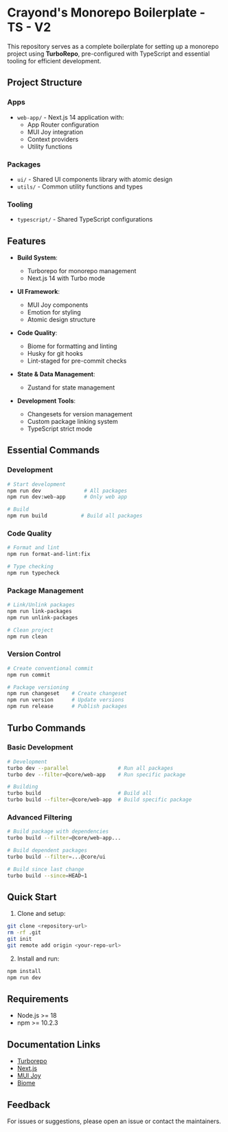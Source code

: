 # Crayond's Monorepo Boilerplate - TS - V2

This repository serves as a complete boilerplate for setting up a monorepo project using **TurboRepo**, pre-configured with TypeScript and essential tooling for efficient development.

## Project Structure

### Apps
- `web-app/` - Next.js 14 application with:
  - App Router configuration
  - MUI Joy integration
  - Context providers
  - Utility functions

### Packages
- `ui/` - Shared UI components library with atomic design
- `utils/` - Common utility functions and types

### Tooling
- `typescript/` - Shared TypeScript configurations


## Features

- **Build System**: 
  - Turborepo for monorepo management
  - Next.js 14 with Turbo mode
  
- **UI Framework**:
  - MUI Joy components
  - Emotion for styling
  - Atomic design structure

- **Code Quality**:
  - Biome for formatting and linting
  - Husky for git hooks
  - Lint-staged for pre-commit checks
  
- **State & Data Management**:
  - Zustand for state management
  
- **Development Tools**:
  - Changesets for version management
  - Custom package linking system
  - TypeScript strict mode

## Essential Commands

### Development
```bash
# Start development
npm run dev              # All packages
npm run dev:web-app      # Only web app

# Build
npm run build           # Build all packages
```

### Code Quality
```bash
# Format and lint
npm run format-and-lint:fix

# Type checking
npm run typecheck
```

### Package Management
```bash
# Link/Unlink packages
npm run link-packages
npm run unlink-packages

# Clean project
npm run clean
```

### Version Control
```bash
# Create conventional commit
npm run commit

# Package versioning
npm run changeset    # Create changeset
npm run version      # Update versions
npm run release      # Publish packages
```

## Turbo Commands

### Basic Development
```bash
# Development
turbo dev --parallel                # Run all packages
turbo dev --filter=@core/web-app    # Run specific package

# Building
turbo build                         # Build all
turbo build --filter=@core/web-app  # Build specific package
```

### Advanced Filtering
```bash
# Build package with dependencies
turbo build --filter=@core/web-app...

# Build dependent packages
turbo build --filter=...@core/ui

# Build since last change
turbo build --since=HEAD~1
```

## Quick Start

1. Clone and setup:
```sh
git clone <repository-url>
rm -rf .git
git init
git remote add origin <your-repo-url>
```

2. Install and run:
```sh
npm install
npm run dev
```

## Requirements

- Node.js >= 18
- npm >= 10.2.3

## Documentation Links

- [Turborepo](https://turbo.build/repo/docs)
- [Next.js](https://nextjs.org/docs)
- [MUI Joy](https://mui.com/joy-ui/getting-started/)
- [Biome](https://biomejs.dev/)

## Feedback

For issues or suggestions, please open an issue or contact the maintainers.